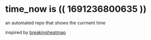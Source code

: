 # time_now is (( 1691236800635 ))

an automated repo that shows the currnent time

inspired by [breakingheatmap](https://github.com/breakingheatmap/breakingheatmap)